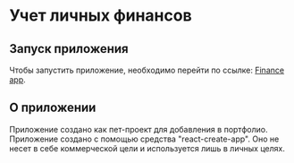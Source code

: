 # Учет личных финансов

## Запуск приложения

Чтобы запустить приложение, необходимо перейти по ссылке: [Finance app](https://kusegenovm1.github.io/pet-project-finance).

## О приложении
Приложение создано как пет-проект для добавления в портфолио. Приложение создано с помощью средства "react-create-app". Оно не несет в себе коммерческой цели и используется лишь в личных целях. 